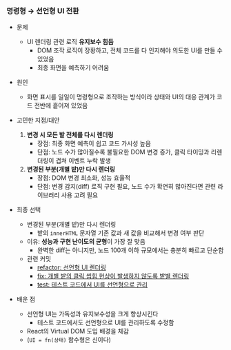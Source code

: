 ### 명령형 → 선언형 UI 전환

- 문제
  - UI 렌더링 관련 로직 **유지보수 힘듬**
    - DOM 조작 로직이 장황하고, 전체 코드를 다 인지해야 의도한 UI를 만들 수 있었음
    - 최종 화면을 예측하기 어려움

- 원인
  - 화면 표시를 일일이 명령형으로 조작하는 방식이라 상태와 UI의 대응 관계가 코드 전반에 흩어져 있었음

- 고민한 지점/대안
  1. **변경 시 모든 밭 전체를 다시 렌더링**
     - 장점: 최종 화면 예측이 쉽고 코드 가시성 높음
     - 단점: 노드 수가 많아질수록 불필요한 DOM 변경 증가, 클릭 타이밍과 리렌더링이 겹쳐 이벤트 누락 발생
  2. **변경된 부분(개별 밭)만 다시 렌더링**
     - 장점: DOM 변경 최소화, 성능 효율적
     - 단점: 변경 감지(diff) 로직 구현 필요, 노드 수가 확연히 많아진다면 관련 라이브러리 사용 고려 필요

- 최종 선택
  - 변경된 부분(개별 밭)만 다시 렌더링
    - 밭의 `innerHTML` 문자열 기존 값과 새 값을 비교해서 변경 여부 판단
  - 이유: **성능과 구현 난이도의 균형**이 가장 잘 맞음
    - 완벽한 diff는 아니지만, 노드 100개 이하 규모에서는 충분히 빠르고 단순함
  - 관련 커밋
    - [refactor: 선언형 UI 렌더링](https://github.com/macaronpark/mushroom-in-my-yard/pull/7/commits/5ce4e40ae6cd4dc24e7cc02c56857bff9f07c122)
    - [fix: 개별 밭의 클릭 씹힘 현상이 발생하지 않도록 밭별 렌더링](https://github.com/macaronpark/mushroom-in-my-yard/pull/12/commits/f8fa953b485a4d5b9347adc73bab6b6702235c0a)
    - [test: 테스트 코드에서 UI를 선언형으로 관리](https://github.com/macaronpark/mushroom-in-my-yard/pull/7/commits/457b645a8820051e7934c989a1d55571e6b12f88)

- 배운 점
  - 선언형 UI는 가독성과 유지보수성을 크게 향상시킨다
    - 테스트 코드에서도 선언형으로 UI를 관리하도록 수정함
  - React의 Virtual DOM 도입 배경을 체감
  - (`UI = fn(상태)` 함수형은 신이다)
